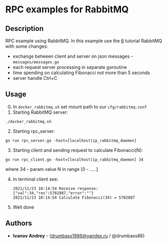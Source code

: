 # RPC examples for RabbitMQ

## Description
RPC example using RabbitMQ.
In this example use the [6](https://www.rabbitmq.com/tutorials/tutorial-six-go.html) tutorial RabbitMQ with some changes:
 - exchange between client and server on json messages - `messages/messages.go`
 - each request server processing in separate goroutine
 - time spending on calculating Fibonacci not more than 5 seconds
 - server handle Ctrl+C

## Usage
0. In `docker_rabbitmq.sh` set mount path to our `cfg/rabbitmq.conf`
1. Starting RabbitMQ server:
```
./docker_rabbitmq.sh
```

2. Starting rpc_server:
```
go run rpc_server.go -host=[localhost|ip_rabbitmq_daemon]
```

3. Starting client and sending request to calculate Fibonacci(N):
```
go run rpc_client.go -host=[localhost|ip_rabbitmq_daemon] 34
```
where 34 - param value N  in range [0 - .....]

4. In terminal client see:
   ```
   2021/11/23 10:14:54 Receive response:{"val":34,"res":5702887,"error":""}
   2021/11/23 10:14:54 Calculate Fibonacci(34) = 5702887
   ```

5. Well done

## Authors

* **Ivanov Andrey** - (<drumbass1986@yandex.ru> / @drumbass86)
